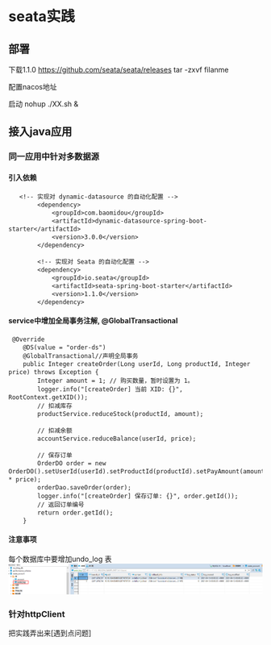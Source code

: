# seata实践

## 部署
下载1.1.0
https://github.com/seata/seata/releases
tar -zxvf filanme

配置nacos地址

启动
nohup ./XX.sh &

##  接入java应用
### 同一应用中针对多数据源

#### 引入依赖
```
   <!-- 实现对 dynamic-datasource 的自动化配置 -->
        <dependency>
            <groupId>com.baomidou</groupId>
            <artifactId>dynamic-datasource-spring-boot-starter</artifactId>
            <version>3.0.0</version>
        </dependency>

        <!-- 实现对 Seata 的自动化配置 -->
        <dependency>
            <groupId>io.seata</groupId>
            <artifactId>seata-spring-boot-starter</artifactId>
            <version>1.1.0</version>
        </dependency>

```

#### service中增加全局事务注解, @GlobalTransactional
```
 @Override
    @DS(value = "order-ds")
    @GlobalTransactional//声明全局事务
    public Integer createOrder(Long userId, Long productId, Integer price) throws Exception {
        Integer amount = 1; // 购买数量，暂时设置为 1。
        logger.info("[createOrder] 当前 XID: {}", RootContext.getXID());
        // 扣减库存
        productService.reduceStock(productId, amount);

        // 扣减余额
        accountService.reduceBalance(userId, price);

        // 保存订单
        OrderDO order = new OrderDO().setUserId(userId).setProductId(productId).setPayAmount(amount * price);
        orderDao.saveOrder(order);
        logger.info("[createOrder] 保存订单: {}", order.getId());
        // 返回订单编号
        return order.getId();
    }
```

#### 注意事项
每个数据库中要增加undo_log 表
![](_v_images/1618196800_16890.png)

### 针对httpClient

把实践弄出来[遇到点问题]





